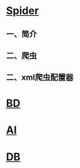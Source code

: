 
# [Spider](https://zcdzcdzcd.github.io/pages/html/md/Spider) 
## 一、简介
## 二、爬虫
## 二、xml爬虫配置器
# [BD](https://zcdzcdzcd.github.io/pages/md/BD) 
# [AI](https://zcdzcdzcd.github.io/pages/md/AI) 
# [DB](https://zcdzcdzcd.github.io/pages/md/Database) 